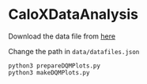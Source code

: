 # CaloXDataAnalysis

Download the data file from [here](https://yofeng.web.cern.ch/yofeng/CaloX/)

Change the path in `data/datafiles.json`

```
python3 prepareDQMPlots.py
python3 makeDQMPlots.py
```
